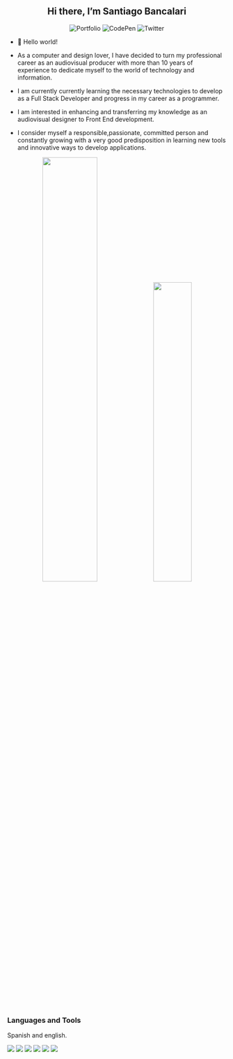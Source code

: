 <h2 align="center">Hi there, I’m Santiago Bancalari</h2>
<p align="center">
   <img src="https://img.shields.io/badge/PORTFOLIO-CC6699?style=for-the-badge&logoColor=white" alt="Portfolio" />
   <img src="https://img.shields.io/badge/Codepen-000000?style=for-the-badge&logo=codepen&logoColor=white" alt="CodePen" />
   <img src="https://img.shields.io/badge/Twitter-1DA1F2?style=for-the-badge&logo=twitter&logoColor=white" alt="Twitter" />
</p>




- 👋 Hello world!

- As a computer and design lover, I have decided to turn my professional career as an audiovisual producer with more than 10 years of experience
  to dedicate myself to the world of technology and information.
- I am currently currently learning the necessary technologies to develop as a Full Stack Developer and progress in my career as a programmer.
- I am interested in enhancing and transferring my knowledge as an audiovisual designer to Front End development.
- I consider myself a responsible,passionate,  committed person and constantly growing  with a very good predisposition in learning new tools and innovative ways to develop applications.


<p align="center">
<img src="https://github-readme-stats.vercel.app/api?username=bancalarisantiago&show_icons=true&theme=gruvbox" width="50%"/>
<img src="https://github-readme-stats.vercel.app/api/top-langs/?username=bancalarisantiago&layout=compact&theme=gruvbox" width="42%" />
</p>


<h3> Languages and Tools</h3>
<p>Spanish and english.</p>
<div>
 <img src="https://img.shields.io/badge/html5-%23E34F26.svg?style=for-the-badge&logo=html5&logoColor=white"></img>
 <img src="https://img.shields.io/badge/css3-%231572B6.svg?style=for-the-badge&logo=css3&logoColor=white"></img>
 <img src="https://img.shields.io/badge/javascript-%23323330.svg?style=for-the-badge&logo=javascript&logoColor=%23F7DF1E"></img>
 <img src="https://img.shields.io/badge/git-%23F05033.svg?style=for-the-badge&logo=git&logoColor=white"></img>
 <img src="(https://img.shields.io/badge/Visual%20Studio%20Code-0078d7.svg?style=for-the-badge&logo=visual-studio-code&logoColor=white"></img>
 <img src="https://img.shields.io/badge/react-%2320232a.svg?style=for-the-badge&logo=react&logoColor=%2361DAFB"></img>
</div>
